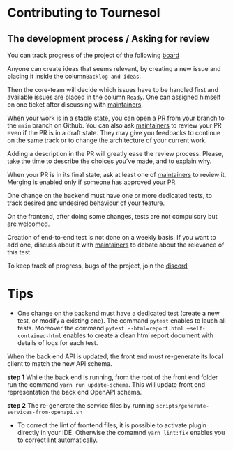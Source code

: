 # Contributing to Tournesol

## The development process / Asking for review
You can track progress of the project of the following [board](https://github.com/tournesol-app/tournesol/projects/9)

Anyone can create ideas that seems relevant, by creating a new issue and placing it inside the column`Backlog and ideas`.

Then the core-team will decide which issues have to be handled first and available issues are placed in the column `Ready`. One can assigned himself on one ticket after discussing with [maintainers][maintainers].

When your work is in a stable state, you can open a PR from your branch to the `main` branch on Github. You can also ask [maintainers][maintainers] to review your PR even if the PR is in a draft state. They may give you feedbacks to continue on the same track or to change the architecture of your current work.

Adding a description in the PR will greatly ease the review process. Please, take the time to describe the choices you've made, and to explain why. 

When your PR is in its final state, ask at least one of [maintainers][maintainers] to review it. Merging is enabled only if someone has approved your PR.

One change on the backend must have one or more dedicated tests, to track desired and undesired behaviour of your feature.

On the frontend, after doing some changes, tests are not compulsory but are welcomed.

Creation of end-to-end test is not done on a weekly basis. If you want to add one, discuss about it with [maintainers][maintainers] to debate about the relevance of this test.

To keep track of progress, bugs of the project, join the [discord][tournesol-discord-join]

# Tips

- One change on the backend must have a dedicated test (create a new test, or modify a existing one). The command `pytest` enables to lauch all tests.
Moreover the command `pytest --html=report.html –self-contained-html` enables to create a clean html report document with details of logs for each test.

When the back end API is updated, the front end must re-generate its local client to match the new API schema.

**step 1** While the back end is running, from the root of the front end folder run the command `yarn run update-schema`. This will update front end representation the back end OpenAPI schema.

**step 2** The re-generate the service files by running `scripts/generate-services-from-openapi.sh`

- To correct the lint of frontend files, it is possible to activate plugin directly in your IDE. Otherwise the comamnd `yarn lint:fix` enables you to correct lint automatically.

[tournesol-discord-join]: https://discord.gg/WvcSG55Bf3
[maintainers]: https://github.com/orgs/tournesol-app/teams/maintainers